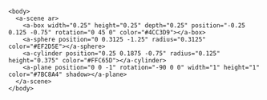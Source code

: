 <html>
    <script src="https://aframe.io/releases/1.0.4/aframe.min.js"></script>
    <script src="https://unpkg.com/aframe-look-at-component@0.8.0/dist/aframe-look-at-component.min.js"></script>
    <script src="https://raw.githack.com/AR-js-org/AR.js/master/aframe/build/aframe-ar-nft.js"></script>

	<body>
	  <a-scene ar>
		<a-box width="0.25" height="0.25" depth="0.25" position="-0.25 0.125 -0.75" rotation="0 45 0" color="#4CC3D9"></a-box>
		<a-sphere position="0 0.3125 -1.25" radius="0.3125" color="#EF2D5E"></a-sphere>
		<a-cylinder position="0.25 0.1875 -0.75" radius="0.125" height="0.375" color="#FFC65D"></a-cylinder>
		<a-plane position="0 0 -1" rotation="-90 0 0" width="1" height="1" color="#7BC8A4" shadow></a-plane>
	  </a-scene>
	</body>
</html>